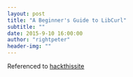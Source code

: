 ```yaml
---
layout: post
title: "A Beginner's Guide to LibCurl"
subtitle: ""
date: 2015-9-10 16:00:00
author: "rightpeter"
header-img: ""
---
```


Referenced to [hackthissite](https://www.hackthissite.org/articles/read/1078)
